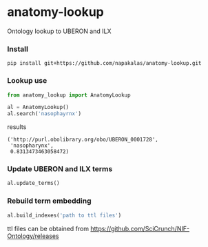 # anatomy-lookup
Ontology lookup to UBERON and ILX

### Install
```
pip install git+https://github.com/napakalas/anatomy-lookup.git
```

### Lookup use
```python
from anatomy_lookup import AnatomyLookup

al = AnatomyLookup()
al.search('nasophayrnx')
```
results
```
('http://purl.obolibrary.org/obo/UBERON_0001728',
 'nasopharynx',
 0.8313473463058472)
```

### Update UBERON and ILX terms
```python
al.update_terms()
```

###  Rebuild term embedding
```python
al.build_indexes('path to ttl files')
```

ttl files can be obtained from https://github.com/SciCrunch/NIF-Ontology/releases